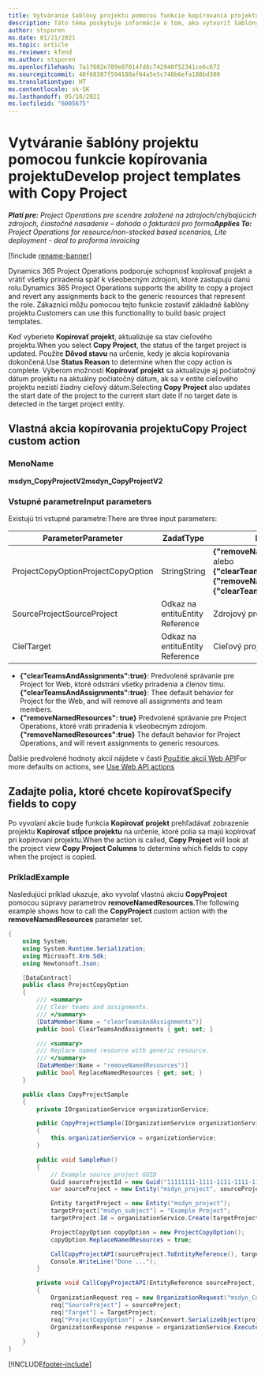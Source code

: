 ```yaml
---
title: Vytváranie šablóny projektu pomocou funkcie kopírovania projektu
description: Táto téma poskytuje informácie o tom, ako vytvoriť šablóny projektu pomocou vlastnej akcie kopírovania projektu.
author: stsporen
ms.date: 01/21/2021
ms.topic: article
ms.reviewer: kfend
ms.author: stsporen
ms.openlocfilehash: 7a1f602e789e07014fd6c742940f52341ce6c672
ms.sourcegitcommit: 40f68387f594180af64a5e5c748b6efa188bd300
ms.translationtype: HT
ms.contentlocale: sk-SK
ms.lasthandoff: 05/10/2021
ms.locfileid: "6005675"
---
```

# <a name="develop-project-templates-with-copy-project"></a><span data-ttu-id="03e6d-103">Vytváranie šablóny projektu pomocou funkcie kopírovania projektu</span><span class="sxs-lookup"><span data-stu-id="03e6d-103">Develop project templates with Copy Project</span></span>

<span data-ttu-id="03e6d-104">_**Platí pre:** Project Operations pre scenáre založené na zdrojoch/chýbajúcich zdrojoch, čiastočné nasadenie – dohoda o fakturácii pro forma_</span><span class="sxs-lookup"><span data-stu-id="03e6d-104">_**Applies To:** Project Operations for resource/non-stocked based scenarios, Lite deployment - deal to proforma invoicing_</span></span>

[!include [rename-banner](~/includes/cc-data-platform-banner.md)]

<span data-ttu-id="03e6d-105">Dynamics 365 Project Operations podporuje schopnosť kopírovať projekt a vrátiť všetky priradenia späť k všeobecným zdrojom, ktoré zastupujú danú rolu.</span><span class="sxs-lookup"><span data-stu-id="03e6d-105">Dynamics 365 Project Operations supports the ability to copy a project and revert any assignments back to the generic resources that represent the role.</span></span> <span data-ttu-id="03e6d-106">Zákazníci môžu pomocou tejto funkcie zostaviť základné šablóny projektu.</span><span class="sxs-lookup"><span data-stu-id="03e6d-106">Customers can use this functionality to build basic project templates.</span></span>

<span data-ttu-id="03e6d-107">Keď vyberiete **Kopírovať projekt**, aktualizuje sa stav cieľového projektu.</span><span class="sxs-lookup"><span data-stu-id="03e6d-107">When you select **Copy Project**, the status of the target project is updated.</span></span> <span data-ttu-id="03e6d-108">Použite **Dôvod stavu** na určenie, kedy je akcia kopírovania dokončená.</span><span class="sxs-lookup"><span data-stu-id="03e6d-108">Use **Status Reason** to determine when the copy action is complete.</span></span> <span data-ttu-id="03e6d-109">Výberom možnosti **Kopírovať projekt** sa aktualizuje aj počiatočný dátum projektu na aktuálny počiatočný dátum, ak sa v entite cieľového projektu nezistí žiadny cieľový dátum.</span><span class="sxs-lookup"><span data-stu-id="03e6d-109">Selecting **Copy Project** also updates the start date of the project to the current start date if no target date is detected in the target project entity.</span></span>

## <a name="copy-project-custom-action"></a><span data-ttu-id="03e6d-110">Vlastná akcia kopírovania projektu</span><span class="sxs-lookup"><span data-stu-id="03e6d-110">Copy Project custom action</span></span> 

### <a name="name"></a><span data-ttu-id="03e6d-111">Meno</span><span class="sxs-lookup"><span data-stu-id="03e6d-111">Name</span></span> 

<span data-ttu-id="03e6d-112">**msdyn_CopyProjectV2**</span><span class="sxs-lookup"><span data-stu-id="03e6d-112">**msdyn_CopyProjectV2**</span></span>

### <a name="input-parameters"></a><span data-ttu-id="03e6d-113">Vstupné parametre</span><span class="sxs-lookup"><span data-stu-id="03e6d-113">Input parameters</span></span>
<span data-ttu-id="03e6d-114">Existujú tri vstupné parametre:</span><span class="sxs-lookup"><span data-stu-id="03e6d-114">There are three input parameters:</span></span>

| <span data-ttu-id="03e6d-115">Parameter</span><span class="sxs-lookup"><span data-stu-id="03e6d-115">Parameter</span></span>          | <span data-ttu-id="03e6d-116">Zadať</span><span class="sxs-lookup"><span data-stu-id="03e6d-116">Type</span></span>   | <span data-ttu-id="03e6d-117">Hodnoty</span><span class="sxs-lookup"><span data-stu-id="03e6d-117">Values</span></span>                                                   | 
|--------------------|--------|----------------------------------------------------------|
| <span data-ttu-id="03e6d-118">ProjectCopyOption</span><span class="sxs-lookup"><span data-stu-id="03e6d-118">ProjectCopyOption</span></span>  | <span data-ttu-id="03e6d-119">String</span><span class="sxs-lookup"><span data-stu-id="03e6d-119">String</span></span> | <span data-ttu-id="03e6d-120">**{"removeNamedResources":true}** alebo **{"clearTeamsAndAssignments":true}**</span><span class="sxs-lookup"><span data-stu-id="03e6d-120">**{"removeNamedResources":true}** or **{"clearTeamsAndAssignments":true}**</span></span> |
| <span data-ttu-id="03e6d-121">SourceProject</span><span class="sxs-lookup"><span data-stu-id="03e6d-121">SourceProject</span></span>      | <span data-ttu-id="03e6d-122">Odkaz na entitu</span><span class="sxs-lookup"><span data-stu-id="03e6d-122">Entity Reference</span></span> | <span data-ttu-id="03e6d-123">Zdrojový projekt</span><span class="sxs-lookup"><span data-stu-id="03e6d-123">Source Project</span></span> |
| <span data-ttu-id="03e6d-124">Cieľ</span><span class="sxs-lookup"><span data-stu-id="03e6d-124">Target</span></span>             | <span data-ttu-id="03e6d-125">Odkaz na entitu</span><span class="sxs-lookup"><span data-stu-id="03e6d-125">Entity Reference</span></span> | <span data-ttu-id="03e6d-126">Cieľový projekt</span><span class="sxs-lookup"><span data-stu-id="03e6d-126">Target Project</span></span> |


- <span data-ttu-id="03e6d-127">**{"clearTeamsAndAssignments":true}**: Predvolené správanie pre Project for Web, ktoré odstráni všetky priradenia a členov tímu.</span><span class="sxs-lookup"><span data-stu-id="03e6d-127">**{"clearTeamsAndAssignments":true}**: Thee default behavior for Project for the Web, and will remove all assignments and team members.</span></span>
- <span data-ttu-id="03e6d-128">**{"removeNamedResources": true}** Predvolené správanie pre Project Operations, ktoré vráti priradenia k všeobecným zdrojom.</span><span class="sxs-lookup"><span data-stu-id="03e6d-128">**{"removeNamedResources":true}** The default behavior for Project Operations, and will revert assignments to generic resources.</span></span>

<span data-ttu-id="03e6d-129">Ďalšie predvolené hodnoty akcií nájdete v časti [Použitie akcií Web API](/powerapps/developer/common-data-service/webapi/use-web-api-actions)</span><span class="sxs-lookup"><span data-stu-id="03e6d-129">For more defaults on actions, see [Use Web API actions](/powerapps/developer/common-data-service/webapi/use-web-api-actions)</span></span>

## <a name="specify-fields-to-copy"></a><span data-ttu-id="03e6d-130">Zadajte polia, ktoré chcete kopírovať</span><span class="sxs-lookup"><span data-stu-id="03e6d-130">Specify fields to copy</span></span> 
<span data-ttu-id="03e6d-131">Po vyvolaní akcie bude funkcia **Kopírovať projekt** prehľadávať zobrazenie projektu **Kopírovať stĺpce projektu** na určenie, ktoré polia sa majú kopírovať pri kopírovaní projektu.</span><span class="sxs-lookup"><span data-stu-id="03e6d-131">When the action is called, **Copy Project** will look at the project view **Copy Project Columns** to determine which fields to copy when the project is copied.</span></span>


### <a name="example"></a><span data-ttu-id="03e6d-132">Príklad</span><span class="sxs-lookup"><span data-stu-id="03e6d-132">Example</span></span>
<span data-ttu-id="03e6d-133">Nasledujúci príklad ukazuje, ako vyvolať vlastnú akciu **CopyProject** pomocou súpravy parametrov **removeNamedResources**.</span><span class="sxs-lookup"><span data-stu-id="03e6d-133">The following example shows how to call the **CopyProject** custom action with the **removeNamedResources** parameter set.</span></span>
```C#
{
    using System;
    using System.Runtime.Serialization;
    using Microsoft.Xrm.Sdk;
    using Newtonsoft.Json;

    [DataContract]
    public class ProjectCopyOption
    {
        /// <summary>
        /// Clear teams and assignments.
        /// </summary>
        [DataMember(Name = "clearTeamsAndAssignments")]
        public bool ClearTeamsAndAssignments { get; set; }

        /// <summary>
        /// Replace named resource with generic resource.
        /// </summary>
        [DataMember(Name = "removeNamedResources")]
        public bool ReplaceNamedResources { get; set; }
    }

    public class CopyProjectSample
    {
        private IOrganizationService organizationService;

        public CopyProjectSample(IOrganizationService organizationService)
        {
            this.organizationService = organizationService;
        }

        public void SampleRun()
        {
            // Example source project GUID
            Guid sourceProjectId = new Guid("11111111-1111-1111-1111-111111111111");
            var sourceProject = new Entity("msdyn_project", sourceProjectId);

            Entity targetProject = new Entity("msdyn_project");
            targetProject["msdyn_subject"] = "Example Project";
            targetProject.Id = organizationService.Create(targetProject);

            ProjectCopyOption copyOption = new ProjectCopyOption();
            copyOption.ReplaceNamedResources = true;

            CallCopyProjectAPI(sourceProject.ToEntityReference(), targetProject.ToEntityReference(), copyOption);
            Console.WriteLine("Done ...");
        }

        private void CallCopyProjectAPI(EntityReference sourceProject, EntityReference TargetProject, ProjectCopyOption projectCopyOption)
        {
            OrganizationRequest req = new OrganizationRequest("msdyn_CopyProjectV2");
            req["SourceProject"] = sourceProject;
            req["Target"] = TargetProject;
            req["ProjectCopyOption"] = JsonConvert.SerializeObject(projectCopyOption);
            OrganizationResponse response = organizationService.Execute(req);
        }
    }
}
```


[!INCLUDE[footer-include](../includes/footer-banner.md)]